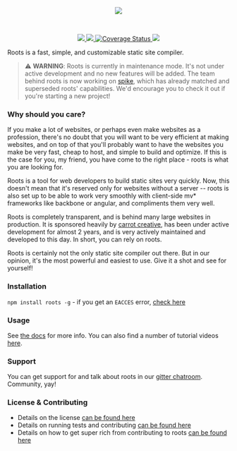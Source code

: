 <p></p>
<p align="center"><a><img src="http://cl.ly/V7me/logo.svg" /></a></p>
<br />

<p align="center">
  <a title='NPM version' href="http://badge.fury.io/js/roots">
    <img src='http://img.shields.io/npm/v/roots.svg?style=flat' />
  </a>
  <a title='Build Status' href="https://travis-ci.org/jescalan/roots">
    <img src='http://img.shields.io/travis/jescalan/roots/v3.svg?style=flat' />
  </a>
  <a href='https://coveralls.io/r/jenius/roots'>
    <img src='http://img.shields.io/coveralls/jenius/roots/master.svg?style=flat' alt='Coverage Status' />
  </a>
  <a title='Dependency Status' href="https://david-dm.org/jescalan/roots">
    <img src='http://img.shields.io/david/jescalan/roots.svg?style=flat' />
  </a>
</p>

Roots is a fast, simple, and customizable static site compiler.

> :warning: **WARNING**: Roots is currently in maintenance mode. It's not under active development and no new features will be added. The team behind roots is now working on [spike](https://github.com/static-dev/spike), which has already matched and superseded roots' capabilities. We'd encourage you to check it out if you're starting a new project!

### Why should you care?

If you make a lot of websites, or perhaps even make websites as a profession, there's no doubt that you will want to be very efficient at making websites, and on top of that you'll probably want to have the websites you make be very fast, cheap to host, and simple to build and optimize. If this is the case for you, my friend, you have come to the right place - roots is what you are looking for.

Roots is a tool for web developers to build static sites very quickly. Now, this doesn't mean that it's reserved only for websites without a server -- roots is also set up to be able to work very smoothly with client-side mv* frameworks like backbone or angular, and compliments them very well.

Roots is completely transparent, and is behind many large websites in production. It is sponsored heavily by [carrot creative](http://carrot.is), has been under active development for almost 2 years, and is very actively maintained and developed to this day. In short, you can rely on roots.

Roots is certainly not the only static site compiler out there. But in our opinion, it's the most powerful and easiest to use. Give it a shot and see for yourself!

### Installation

`npm install roots -g` - if you get an `EACCES` error, [check here](http://roots.netlify.com/docs/error#eacces-permission-denied)

### Usage

See [the docs](http://roots.netlify.com/docs) for more info. You can also find a number of tutorial videos [here](http://roots.netlify.com).

### Support

You can get support for and talk about roots in our [gitter chatroom](https://gitter.im/jescalan/roots). Community, yay!

### License & Contributing

- Details on the license [can be found here](license.md)
- Details on running tests and contributing [can be found here](contributing.md)
- Details on how to get super rich from contributing to roots [can be found here](contributing.md#getting-money)
